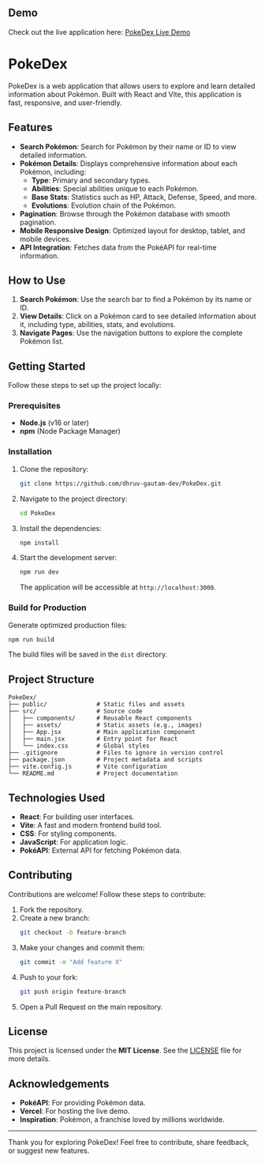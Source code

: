 ## Demo

Check out the live application here: [PokeDex Live Demo](https://poke-dex-rho-blue.vercel.app)

# PokeDex

PokeDex is a web application that allows users to explore and learn detailed information about Pokémon. Built with React and Vite, this application is fast, responsive, and user-friendly.

## Features

- **Search Pokémon**: Search for Pokémon by their name or ID to view detailed information.
- **Pokémon Details**: Displays comprehensive information about each Pokémon, including:
  - **Type**: Primary and secondary types.
  - **Abilities**: Special abilities unique to each Pokémon.
  - **Base Stats**: Statistics such as HP, Attack, Defense, Speed, and more.
  - **Evolutions**: Evolution chain of the Pokémon.
- **Pagination**: Browse through the Pokémon database with smooth pagination.
- **Mobile Responsive Design**: Optimized layout for desktop, tablet, and mobile devices.
- **API Integration**: Fetches data from the PokéAPI for real-time information.

## How to Use

1. **Search Pokémon**: Use the search bar to find a Pokémon by its name or ID.
2. **View Details**: Click on a Pokémon card to see detailed information about it, including type, abilities, stats, and evolutions.
3. **Navigate Pages**: Use the navigation buttons to explore the complete Pokémon list.



## Getting Started

Follow these steps to set up the project locally:

### Prerequisites

- **Node.js** (v16 or later)
- **npm** (Node Package Manager)

### Installation

1. Clone the repository:
   ```bash
   git clone https://github.com/dhruv-gautam-dev/PokeDex.git
   ```

2. Navigate to the project directory:
   ```bash
   cd PokeDex
   ```

3. Install the dependencies:
   ```bash
   npm install
   ```

4. Start the development server:
   ```bash
   npm run dev
   ```

   The application will be accessible at `http://localhost:3000`.

### Build for Production

Generate optimized production files:
```bash
npm run build
```

The build files will be saved in the `dist` directory.

## Project Structure

```
PokeDex/
├── public/              # Static files and assets
├── src/                 # Source code
│   ├── components/      # Reusable React components
│   ├── assets/          # Static assets (e.g., images)
│   ├── App.jsx          # Main application component
│   ├── main.jsx         # Entry point for React
│   └── index.css        # Global styles
├── .gitignore           # Files to ignore in version control
├── package.json         # Project metadata and scripts
├── vite.config.js       # Vite configuration
└── README.md            # Project documentation
```

## Technologies Used

- **React**: For building user interfaces.
- **Vite**: A fast and modern frontend build tool.
- **CSS**: For styling components.
- **JavaScript**: For application logic.
- **PokéAPI**: External API for fetching Pokémon data.

## Contributing

Contributions are welcome! Follow these steps to contribute:

1. Fork the repository.
2. Create a new branch:
   ```bash
   git checkout -b feature-branch
   ```
3. Make your changes and commit them:
   ```bash
   git commit -m "Add feature X"
   ```
4. Push to your fork:
   ```bash
   git push origin feature-branch
   ```
5. Open a Pull Request on the main repository.

## License

This project is licensed under the **MIT License**. See the [LICENSE](LICENSE) file for more details.

## Acknowledgements

- **PokéAPI**: For providing Pokémon data.
- **Vercel**: For hosting the live demo.
- **Inspiration**: Pokémon, a franchise loved by millions worldwide.

---

Thank you for exploring PokeDex! Feel free to contribute, share feedback, or suggest new features.


